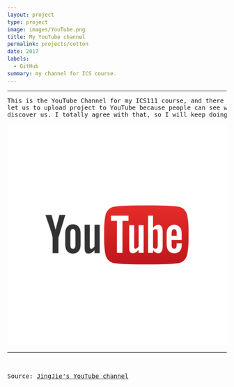 ```yaml
---
layout: project
type: project
image: images/YouTube.png
title: My YouTube channel
permalink: projects/cotton
date: 2017
labels:
  - GitHub
summary: my channel for ICS course.
---
```



<hr>

<pre>
This is the YouTube Channel for my ICS111 course, and there were three projects I did in ICS111. my professor
let us to upload project to YouTube because people can see what we did, and this is the chance to let people 
discover us. I totally agree with that, so I will keep doing this.

<img class="ui tiny right spaced image" src="../images/YouTube.png">
<hr>

Source: <a href="https://www.youtube.com/channel/UC1mqPE7WxqCHKLlc_YLXySQ"><i class="large youtube icon "></i>JingJie's YouTube channel</a>

